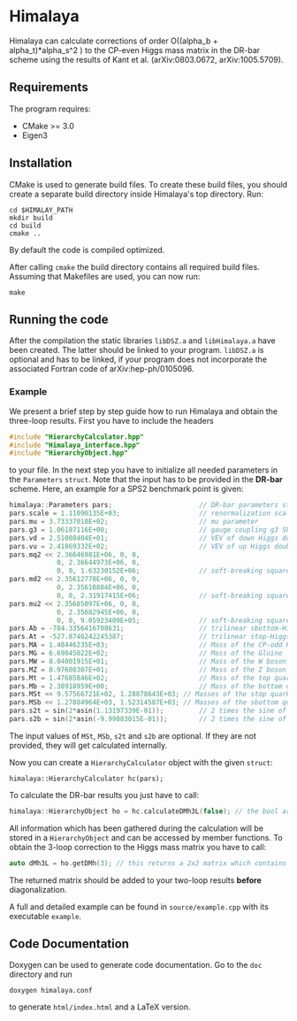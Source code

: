 # Himalaya

Himalaya can calculate corrections of order O((alpha_b + alpha_t)*alpha_s^2 ) to the CP-even Higgs mass matrix in the DR-bar scheme using the results of Kant et al. (arXiv:0803.0672, arXiv:1005.5709).

## Requirements
The program requires:
* CMake >= 3.0
* Eigen3

## Installation
CMake is used to generate build files.
To create these build files, you should create a separate build directory inside Himalaya's top directory.
Run:
```
cd $HIMALAY_PATH
mkdir build
cd build
cmake ..
```
By default the code is compiled optimized.

After calling `cmake` the build directory contains all required build files. Assuming that Makefiles are used, you can now run:
```
make
```

## Running the code
After the compilation the static libraries `libDSZ.a` and `libHimalaya.a` have been created. The latter should be linked to your program. `libDSZ.a` is optional and has to be linked, if your program does not incorporate the associated Fortran code of arXiv:hep-ph/0105096.

### Example
We present a brief step by step guide how to run Himalaya and obtain the three-loop results. First you have to include the headers
```cpp
#include "HierarchyCalculator.hpp"
#include "Himalaya_interface.hpp"
#include "HierarchyObject.hpp"
```
to your file. In the next step you have to initialize all needed parameters in the `Parameters` `struct`. Note that the input has to be provided in the **DR-bar** scheme. Here, an example for a SPS2 benchmark point is given:
```cpp
himalaya::Parameters pars;                      // DR-bar parameters struct
pars.scale = 1.11090135E+03;                    // renormalization scale
pars.mu = 3.73337018E+02;                       // mu parameter
pars.g3 = 1.06187116E+00;                       // gauge coupling g3 SU(3)
pars.vd = 2.51008404E+01;                       // VEV of down Higgs doublet
pars.vu = 2.41869332E+02;                       // VEV of up Higgs doublet
pars.mq2 << 2.36646981E+06, 0, 0,
            0, 2.36644973E+06, 0,
            0, 0, 1.63230152E+06;               // soft-breaking squared left-handed squark mass parameters
pars.md2 << 2.35612778E+06, 0, 0,
            0, 2.35610884E+06, 0,
            0, 0, 2.31917415E+06;               // soft-breaking squared right-handed down-squark mass parameters
pars.mu2 << 2.35685097E+06, 0, 0,
            0, 2.35682945E+06, 0,
            0, 0, 9.05923409E+05;               // soft-breaking squared right-handed up-squark mass parameters
pars.Ab = -784.3356416708631;                   // trilinear sbottom-Higgs coupling
pars.At = -527.8746242245387;                   // trilinear stop-Higgs coupling
pars.MA = 1.48446235E+03;                       // Mass of the CP-odd Higgs
pars.MG = 6.69045022E+02;                       // Mass of the Gluino
pars.MW = 8.04001915E+01;                       // Mass of the W boson
pars.MZ = 8.97608307E+01;                       // Mass of the Z boson 
pars.Mt = 1.47685846E+02;                       // Mass of the top quark
pars.Mb = 2.38918959E+00;                       // Mass of the bottom quark
pars.MSt << 9.57566721E+02, 1.28878643E+03;	// Masses of the stop quarks
pars.MSb << 1.27884964E+03, 1.52314587E+03;	// Masses of the sbottom quarks
pars.s2t = sin(2*asin(1.13197339E-01));         // 2 times the sine of the stop mixing angle
pars.s2b = sin(2*asin(-9.99883015E-01));        // 2 times the sine of the sbottom mixing angle
```
The input values of `MSt`, `MSb`, `s2t` and `s2b` are optional. If they are not provided, they will get calculated internally.

Now you can create a `HierarchyCalculator` object with the given `struct`:
```
himalaya::HierarchyCalculator hc(pars);
```
To calculate the DR-bar results you just have to call:
```cpp
himalaya::HierarchyObject ho = hc.calculateDMh3L(false); // the bool argument switches between corrections proportional to alpha_t (false) or alpha_b (true).
```
All information which has been gathered during the calculation will be stored in a `HierarchyObject` and can be accessed by member functions. To obtain the 3-loop correction to the Higgs mass matrix you have to call:
```cpp
auto dMh3L = ho.getDMh(3); // this returns a 2x2 matrix which contains the alpha_t*alpha_s^2 corrections for the given parameter point
```
The returned matrix should be added to your two-loop results **before** diagonalization.

A full and detailed example can be found in `source/example.cpp` with its executable `example`.

## Code Documentation
Doxygen can be used to generate code documentation. Go to the `doc` directory
and run
```
doxygen himalaya.conf
```
to generate `html/index.html` and a LaTeX version.
